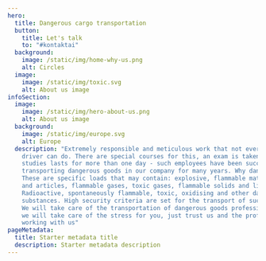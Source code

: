 ```yaml
---
hero:
  title: Dangerous cargo transportation
  button:
    title: Let's talk
    to: "#kontaktai"
  background:
    image: /static/img/home-why-us.png
    alt: Circles
  image:
    image: /static/img/toxic.svg
    alt: About us image
infoSection:
  image:
    image: /static/img/hero-about-us.png
    alt: About us image
  background:
    image: /static/img/europe.svg
    alt: Europe
  description: "Extremely responsible and meticulous work that not every good
    driver can do. There are special courses for this, an exam is taken, and
    studies lasts for more than one day - such employees have been successfully
    transporting dangerous goods in our company for many years. Why dangerous?
    These are specific loads that may contain: explosive, flammable materials
    and articles, flammable gases, toxic gases, flammable solids and liquids.
    Radioactive, spontaneously flammable, toxic, oxidising and other dangerous
    substances. High security criteria are set for the transport of such cargo.
    We will take care of the transportation of dangerous goods professionally,
    we will take care of the stress for you, just trust us and the professionals
    working with us"
pageMetadata:
  title: Starter metadata title
  description: Starter metadata description
---
```

